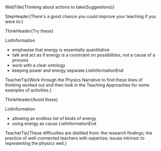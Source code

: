 WebTitle{Thinking about actions to take(Suggestions)}

StepHeader{There's a good chance you could improve your teaching if you were to:}

ThinkHeader{Try these}

ListInformation
- emphasise that energy is essentially quantitative
- talk and act as if energy is a constraint on possibilities, not a cause of a process
- work with a clear ontology
- keeping power and energy separate
ListInformationEnd

TeacherTip{Work through the Physics Narrative to find these lines of thinking worked out and then look in the Teaching Approaches for some examples of activities.}

ThinkHeader{Avoid these}

ListInformation
- allowing an endless list of kinds of energy
- using energy as cause
ListInformationEnd

TeacherTip{These difficulties are distilled from: the research findings; the practice of well-connected teachers with expertise; issues intrinsic to representing the physics well.}

